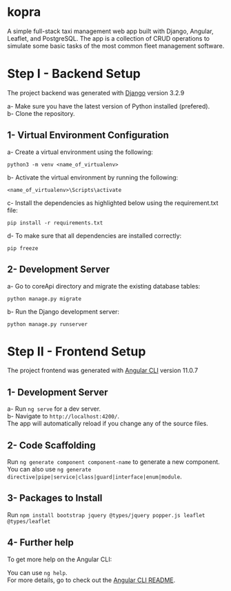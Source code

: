 # kopra
A simple full-stack taxi management web app built with Django, Angular, Leaflet, and PostgreSQL. The app is a collection of CRUD operations to simulate some basic tasks of the most common fleet management software.

# Step I - Backend Setup

The project backend was generated with [Django](https://github.com/django/django) version 3.2.9

a- Make sure you have the latest version of Python installed (prefered).<br>
b- Clone the repository.<br>

## 1- Virtual Environment Configuration

a- Create a virtual environment using the following: <br>

`python3 -m venv <name_of_virtualenv>`

b- Activate the virtual environment by running the following:<br>

`<name_of_virtualenv>\Scripts\activate`

c- Install the dependencies as highlighted below using the requirement.txt file:<br>

`pip install -r requirements.txt`

d- To make sure that all dependencies are installed correctly:

`pip freeze`

## 2- Development Server

a- Go to coreApi directory and migrate the existing database tables:<br>

`python manage.py migrate`

b- Run the Django development server:<br>

`python manage.py runserver`

# Step II - Frontend Setup

The project frontend was generated with [Angular CLI](https://github.com/angular/angular-cli) version 11.0.7

## 1- Development Server

a- Run `ng serve` for a dev server. <br>
b- Navigate to `http://localhost:4200/`. <br>
The app will automatically reload if you change any of the source files.

## 2- Code Scaffolding

Run `ng generate component component-name` to generate a new component. <br>
You can also use `ng generate directive|pipe|service|class|guard|interface|enum|module`.

## 3- Packages to Install

Run `npm install bootstrap jquery @types/jquery popper.js leaflet @types/leaflet`

## 4- Further help

To get more help on the Angular CLI:<br>

You can use `ng help`.<br>
For more details, go to check out the [Angular CLI README](https://github.com/angular/angular-cli/blob/master/README.md).

